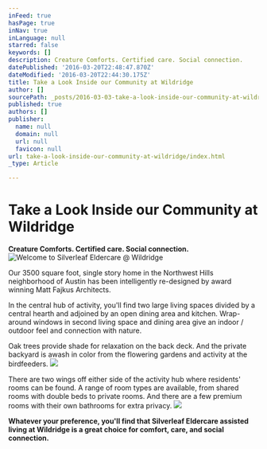 ```yaml
---
inFeed: true
hasPage: true
inNav: true
inLanguage: null
starred: false
keywords: []
description: Creature Comforts. Certified care. Social connection.
datePublished: '2016-03-20T22:48:47.870Z'
dateModified: '2016-03-20T22:44:30.175Z'
title: Take a Look Inside our Community at Wildridge
author: []
sourcePath: _posts/2016-03-03-take-a-look-inside-our-community-at-wildridge.md
published: true
authors: []
publisher:
  name: null
  domain: null
  url: null
  favicon: null
url: take-a-look-inside-our-community-at-wildridge/index.html
_type: Article

---
```

# Take a Look Inside our Community at Wildridge

**Creature Comforts. Certified care. Social connection.**
![Welcome to Silverleaf Eldercare @ Wildridge](https://s3-us-west-2.amazonaws.com/the-grid-img/p/23a169167d7a1f818a3de1f9ae07201115d44b8d.jpg)

Our 3500 square foot, single story home in the Northwest Hills neighborhood of Austin has been intelligently re-designed by award winning Matt Fajkus Architects.

In the central hub of activity, you'll find two large living spaces divided by a central hearth and adjoined by an open dining area and kitchen. Wrap-around windows in second living space and dining area give an indoor / outdoor feel and connection with nature.

Oak trees provide shade for relaxation on the back deck. And the private backyard is awash in color from the flowering gardens and activity at the birdfeeders.
![](https://the-grid-user-content.s3-us-west-2.amazonaws.com/d24581e2-80a6-4659-ace3-0ec77493bb76.jpg)

There are two wings off either side of the activity hub where residents' rooms can be found. A range of room types are available, from shared rooms with double beds to private rooms. And there are a few premium rooms with their own bathrooms for extra privacy.
![](https://the-grid-user-content.s3-us-west-2.amazonaws.com/2c2bedc1-fde3-4530-a4e8-fc80f1450f95.jpg)

**Whatever your preference, you'll find that Silverleaf Eldercare assisted living at Wildridge is a great choice for comfort, care, and social connection.**